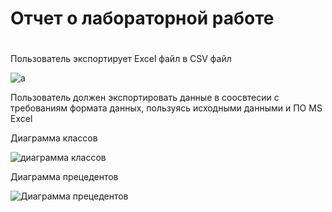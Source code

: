# Отчет о лабораторной работе 

# 

#

Пользователь экспортирует Excel файл в CSV файл

![a]()

Пользователь должен экспортировать данные в соосвтесии с требованиям формата данных, пользуясь исходными данными и ПО MS Excel

Диаграмма классов

![диаграмма классов]()

Диаграмма прецедентов

![Диаграмма прецедентов]()
